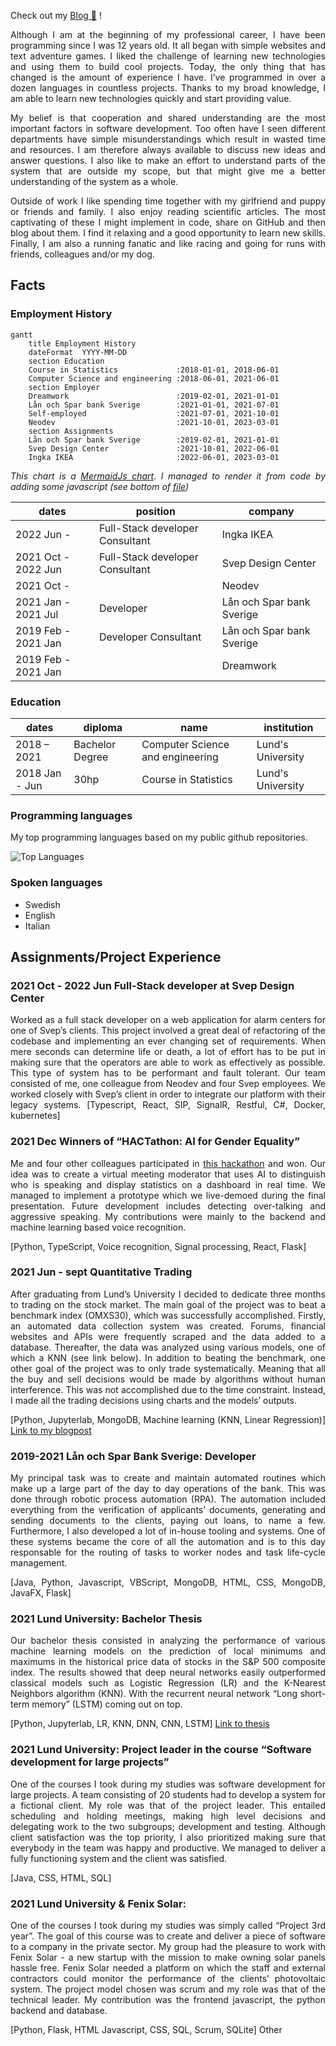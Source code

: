 Check out my [Blog 📝](https://blog.nicolo.io) !

Although I am at the beginning of my professional career, I have been programming since I was 12 years old. It all began with simple websites and text adventure games. I liked the challenge of learning new technologies and using them to build cool projects. Today, the only thing that has changed is the amount of experience I have. I’ve programmed in over a dozen languages in countless projects. Thanks to my broad knowledge, I am able to learn new technologies quickly and start providing value.

My belief is that cooperation and shared understanding are the most important factors in software development. Too often have I seen different departments have simple misunderstandings which result in wasted time and resources. I am therefore always available to discuss new ideas and answer questions. I also like to make an effort to understand parts of the system that are outside my scope, but that might give me a better understanding of the system as a whole.

Outside of work I like spending time together with my girlfriend and puppy or friends and family. I also enjoy reading scientific articles. The most captivating of these I might implement in code, share on GitHub and then blog about them. I find it relaxing and a good opportunity to learn new skills. Finally, I am also a running fanatic and like racing and going for runs with friends, colleagues and/or my dog.

## Facts

### Employment History

<pre><code class="language-mermaid">gantt
    title Employment History
    dateFormat  YYYY-MM-DD
    section Education
    Course in Statistics             :2018-01-01, 2018-06-01
    Computer Science and engineering :2018-06-01, 2021-06-01
    section Employer
    Dreamwork                        :2019-02-01, 2021-01-01
    Lån och Spar bank Sverige        :2021-01-01, 2021-07-01
    Self-employed                    :2021-07-01, 2021-10-01 
    Neodev                           :2021-10-01, 2023-03-01
    section Assignments
    Lån och Spar bank Sverige        :2019-02-01, 2021-01-01
    Svep Design Center               :2021-10-01, 2022-06-01
    Ingka IKEA                       :2022-06-01, 2023-03-01
</code></pre>
<em>This chart is a [MermaidJs chart](https://mermaid.js.org). I managed to render it from code by adding some javascript (see bottom of [file](https://github.com/ridulfo/nicolo.io/blob/main/index.md))</em>

| dates               | position                        | company                   |
| ------------------- | ------------------------------- | ------------------------- |
| 2022 Jun -          | Full-Stack developer Consultant | Ingka IKEA                |
| 2021 Oct - 2022 Jun | Full-Stack developer Consultant | Svep Design Center        |
| 2021 Oct -          |                                 | Neodev                    |
| 2021 Jan - 2021 Jul | Developer                       | Lån och Spar bank Sverige |
| 2019 Feb - 2021 Jan | Developer Consultant            | Lån och Spar bank Sverige |
| 2019 Feb - 2021 Jan |                                 | Dreamwork                 |

### Education

| dates          | diploma         | name                             | institution       |
| -------------- | --------------- | -------------------------------- | ----------------- |
| 2018 – 2021    | Bachelor Degree | Computer Science and engineering | Lund's University |
| 2018 Jan - Jun | 30hp            | Course in Statistics             | Lund's University |

### Programming languages

My top programming languages based on my public github repositories.

![Top Languages](https://github-readme-stats.vercel.app/api/top-langs/?username=ridulfo&langs_count=8&exclude_repo=blog)

### Spoken languages

- Swedish
- English
- Italian

## Assignments/Project Experience

### 2021 Oct - 2022 Jun Full-Stack developer at Svep Design Center

Worked as a full stack developer on a web application for alarm centers for one of Svep’s clients. This project involved a great deal of refactoring of the codebase and implementing an ever changing set of requirements. When mere seconds can determine life or death, a lot of effort has to be put in making sure that the operators are able to work as effectively as possible. This type of system has to be performant and fault tolerant. Our team consisted of me, one colleague from Neodev and four Svep employees. We worked closely with Svep’s client in order to integrate our platform with their legacy systems.
[Typescript, React, SIP, SignalR, Restful, C#, Docker, kubernetes]

### 2021 Dec Winners of “HACTathon: AI for Gender Equality”

Me and four other colleagues participated in [this hackathon](https://www.vinnova.se/en/events-calendar/2020/12/hactathon-ai-for-gender-equality/) and won. Our idea was to create a virtual meeting moderator that uses AI to distinguish who is speaking and display statistics on a dashboard in real time. We managed to implement a prototype which we live-demoed during the final presentation. Future development includes detecting over-talking and aggressive speaking. My contributions were mainly to the backend and machine learning based voice recognition.

[Python, TypeScript, Voice recognition, Signal processing, React, Flask]

### 2021 Jun - sept Quantitative Trading

After graduating from Lund’s University I decided to dedicate three months to trading on the stock market. The main goal of the project was to beat a benchmark index (OMXS30), which was successfully accomplished. Firstly, an automated data collection system was created. Forums, financial websites and APIs were frequently scraped and the data added to a database. Thereafter, the data was analyzed using various models, one of which a KNN (see link below). In addition to beating the benchmark, one other goal of the project was to only trade systematically. Meaning that all the buy and sell decisions would be made by algorithms without human interference. This was not accomplished due to the time constraint. Instead, I made all the trading decisions using charts and the models’ outputs.

[Python, Jupyterlab, MongoDB, Machine learning (KNN, Linear Regression)] [Link to my blogpost](https://blog.nicolo.io/finance/analysis/2021/07/09/Support-Resistance.html)

### 2019-2021 Lån och Spar Bank Sverige: Developer

My principal task was to create and maintain automated routines which make up a large part of the day to day operations of the bank. This was done through robotic process automation (RPA). The automation included everything from the verification of applicants’ documents, generating and sending documents to the clients, paying out loans, to name a few. Furthermore, I also developed a lot of in-house tooling and systems. One of these systems became the core of all the automation and is to this day responsable for the routing of tasks to worker nodes and task life-cycle management.

[Java, Python, Javascript, VBScript, MongoDB, HTML, CSS, MongoDB, JavaFX, Flask]

### 2021 Lund University: Bachelor Thesis

Our bachelor thesis consisted in analyzing the performance of various machine learning models on the prediction of local minimums and maximums in the historical price data of stocks in the S&P 500 composite index. The results showed that deep neural networks easily outperformed classical models such as Logistic Regression (LR) and the K-Nearest Neighbors algorithm (KNN). With the recurrent neural network “Long short-term memory” (LSTM) coming out on top.

[Python, Jupyterlab, LR, KNN, DNN, CNN, LSTM] [Link to thesis](http://lup.lub.lu.se/student-papers/record/9065850)

### 2021 Lund University: Project leader in the course “Software development for large projects”

One of the courses I took during my studies was software development for large projects. A team consisting of 20 students had to develop a system for a fictional client. My role was that of the project leader. This entailed scheduling and holding meetings, making high level decisions and delegating work to the two subgroups; development and testing. Although client satisfaction was the top priority, I also prioritized making sure that everybody in the team was happy and productive. We managed to deliver a fully functioning system and the client was satisfied.

[Java, CSS, HTML, SQL]

### 2021 Lund University & Fenix Solar:

One of the courses I took during my studies was simply called “Project 3rd year”. The goal of this course was to create and deliver a piece of software to a company in the private sector. My group had the pleasure to work with Fenix Solar - a new startup with the mission to make owning solar panels hassle free. Fenix Solar needed a platform on which the staff and external contractors could monitor the performance of the clients’ photovoltaic system. The project model chosen was scrum and my role was that of the technical leader. My contribution was the frontend javascript, the python backend and database.

[Python, Flask, HTML Javascript, CSS, SQL, Scrum, SQLite]
Other

<style>
p {
  text-align: justify;
  text-justify: inter-word;
}
</style>
<script src="https://cdn.jsdelivr.net/npm/mermaid/dist/mermaid.js"></script>
<script>
var config = {
    startOnLoad:true,
    theme: 'forest',
    flowchart:{
            useMaxWidth:false,
            htmlLabels:true
        }
};
mermaid.initialize(config);
window.mermaid.init(undefined, document.querySelectorAll('.language-mermaid'));
</script>